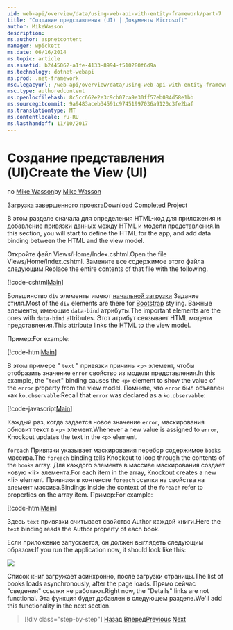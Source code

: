 ```yaml
---
uid: web-api/overview/data/using-web-api-with-entity-framework/part-7
title: "Создание представления (UI) | Документы Microsoft"
author: MikeWasson
description: 
ms.author: aspnetcontent
manager: wpickett
ms.date: 06/16/2014
ms.topic: article
ms.assetid: b2445062-a1fe-4133-8994-f510280f6d9a
ms.technology: dotnet-webapi
ms.prod: .net-framework
msc.legacyurl: /web-api/overview/data/using-web-api-with-entity-framework/part-7
msc.type: authoredcontent
ms.openlocfilehash: 8c5cc662e2e3c9cb07ca9e30ff57eb084d58e1bb
ms.sourcegitcommit: 9a9483aceb34591c97451997036a9120c3fe2baf
ms.translationtype: MT
ms.contentlocale: ru-RU
ms.lasthandoff: 11/10/2017
---
```

<a name="create-the-view-ui"></a><span data-ttu-id="febcb-102">Создание представления (UI)</span><span class="sxs-lookup"><span data-stu-id="febcb-102">Create the View (UI)</span></span>
====================
<span data-ttu-id="febcb-103">по [Mike Wasson](https://github.com/MikeWasson)</span><span class="sxs-lookup"><span data-stu-id="febcb-103">by [Mike Wasson](https://github.com/MikeWasson)</span></span>

[<span data-ttu-id="febcb-104">Загрузка завершенного проекта</span><span class="sxs-lookup"><span data-stu-id="febcb-104">Download Completed Project</span></span>](https://github.com/MikeWasson/BookService)

<span data-ttu-id="febcb-105">В этом разделе сначала для определения HTML-код для приложения и добавление привязки данных между HTML и модели представления.</span><span class="sxs-lookup"><span data-stu-id="febcb-105">In this section, you will start to define the HTML for the app, and add data binding between the HTML and the view model.</span></span>

<span data-ttu-id="febcb-106">Откройте файл Views/Home/Index.cshtml.</span><span class="sxs-lookup"><span data-stu-id="febcb-106">Open the file Views/Home/Index.cshtml.</span></span> <span data-ttu-id="febcb-107">Замените все содержимое этого файла следующим.</span><span class="sxs-lookup"><span data-stu-id="febcb-107">Replace the entire contents of that file with the following.</span></span>

[!code-cshtml[Main](part-7/samples/sample1.cshtml)]

<span data-ttu-id="febcb-108">Большинство `div` элементы имеют [начальной загрузки](http://getbootstrap.com/) Задание стиля.</span><span class="sxs-lookup"><span data-stu-id="febcb-108">Most of the `div` elements are there for [Bootstrap](http://getbootstrap.com/) styling.</span></span> <span data-ttu-id="febcb-109">Важные элементы, имеющие `data-bind` атрибуты.</span><span class="sxs-lookup"><span data-stu-id="febcb-109">The important elements are the ones with `data-bind` attributes.</span></span> <span data-ttu-id="febcb-110">Этот атрибут связывает HTML модели представления.</span><span class="sxs-lookup"><span data-stu-id="febcb-110">This attribute links the HTML to the view model.</span></span>

<span data-ttu-id="febcb-111">Пример:</span><span class="sxs-lookup"><span data-stu-id="febcb-111">For example:</span></span>

[!code-html[Main](part-7/samples/sample2.html)]

<span data-ttu-id="febcb-112">В этом примере &quot; `text` &quot; привязки причины `<p>` элемент, чтобы отобразить значение `error` свойство из модели представления.</span><span class="sxs-lookup"><span data-stu-id="febcb-112">In this example, the &quot;`text`&quot; binding causes the `<p>` element to show the value of the `error` property from the view model.</span></span> <span data-ttu-id="febcb-113">Помните, что `error` был объявлен как `ko.observable`:</span><span class="sxs-lookup"><span data-stu-id="febcb-113">Recall that `error` was declared as a `ko.observable`:</span></span>

[!code-javascript[Main](part-7/samples/sample3.js)]

<span data-ttu-id="febcb-114">Каждый раз, когда задается новое значение `error`, маскирования обновит текст в `<p>` элемент.</span><span class="sxs-lookup"><span data-stu-id="febcb-114">Whenever a new value is assigned to `error`, Knockout updates the text in the `<p>` element.</span></span>

<span data-ttu-id="febcb-115">`foreach` Привязки указывает маскирования перебор содержимое `books` массива.</span><span class="sxs-lookup"><span data-stu-id="febcb-115">The `foreach` binding tells Knockout to loop through the contents of the `books` array.</span></span> <span data-ttu-id="febcb-116">Для каждого элемента в массиве маскирования создает новую &lt;li&gt; элемента.</span><span class="sxs-lookup"><span data-stu-id="febcb-116">For each item in the array, Knockout creates a new &lt;li&gt; element.</span></span> <span data-ttu-id="febcb-117">Привязки в контексте `foreach` ссылки на свойства на элемент массива.</span><span class="sxs-lookup"><span data-stu-id="febcb-117">Bindings inside the context of the `foreach` refer to properties on the array item.</span></span> <span data-ttu-id="febcb-118">Пример:</span><span class="sxs-lookup"><span data-stu-id="febcb-118">For example:</span></span>

[!code-html[Main](part-7/samples/sample4.html)]

<span data-ttu-id="febcb-119">Здесь `text` привязки считывает свойство Author каждой книги.</span><span class="sxs-lookup"><span data-stu-id="febcb-119">Here the `text` binding reads the Author property of each book.</span></span>

<span data-ttu-id="febcb-120">Если приложение запускается, он должен выглядеть следующим образом:</span><span class="sxs-lookup"><span data-stu-id="febcb-120">If you run the application now, it should look like this:</span></span>

![](part-7/_static/image1.png)

<span data-ttu-id="febcb-121">Список книг загружает асинхронно, после загрузки страницы.</span><span class="sxs-lookup"><span data-stu-id="febcb-121">The list of books loads asynchronously, after the page loads.</span></span> <span data-ttu-id="febcb-122">Прямо сейчас &quot;сведения&quot; ссылки не работают.</span><span class="sxs-lookup"><span data-stu-id="febcb-122">Right now, the &quot;Details&quot; links are not functional.</span></span> <span data-ttu-id="febcb-123">Эта функция будет добавлен в следующем разделе.</span><span class="sxs-lookup"><span data-stu-id="febcb-123">We'll add this functionality in the next section.</span></span>

>[!div class="step-by-step"]
<span data-ttu-id="febcb-124">[Назад](part-6.md)
[Вперед](part-8.md)</span><span class="sxs-lookup"><span data-stu-id="febcb-124">[Previous](part-6.md)
[Next](part-8.md)</span></span>
